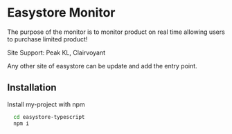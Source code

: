 
# Easystore Monitor

The purpose of the monitor is to monitor product on real time allowing users to purchase limited product!

Site Support: Peak KL, Clairvoyant

Any other site of easystore can be update and add the entry point.


## Installation

Install my-project with npm

```bash
  cd easystore-typescript
  npm i
```
    
